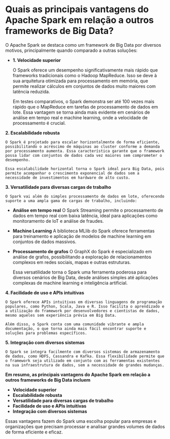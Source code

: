 # Quais as principais vantagens do Apache Spark em relação a outros frameworks de Big Data?

O Apache Spark se destaca como um framework de Big Data por diversos motivos, principalmente quando comparado a outras soluções:

- **1. Velocidade superior** 

    O Spark oferece um desempenho significativamente mais rápido que frameworks tradicionais como o Hadoop MapReduce. Isso se deve à sua arquitetura otimizada para processamento em memória, que permite realizar cálculos em conjuntos de dados muito maiores com latência reduzida. 

    Em testes comparativos, o Spark demonstra ser até 100 vezes mais rápido que o MapReduce em tarefas de processamento de dados em lote. Essa vantagem se torna ainda mais evidente em cenários de análise em tempo real e machine learning, onde a velocidade de processamento é crucial.

**2. Escalabilidade robusta** 

    O Spark é projetado para escalar horizontalmente de forma eficiente, possibilitando o acréscimo de máquinas ao cluster conforme a demanda por processamento aumenta. Essa característica garante que o framework possa lidar com conjuntos de dados cada vez maiores sem comprometer o desempenho.

    Essa escalabilidade horizontal torna o Spark ideal para Big Data, pois permite acompanhar o crescimento exponencial de dados sem a necessidade de investimentos em hardware de alto custo.

**3. Versatilidade para diversas cargas de trabalho** 

    O Spark vai além do simples processamento de dados em lote, oferecendo suporte a uma ampla gama de cargas de trabalho, incluindo:

  * **Análise em tempo real** O Spark Streaming permite o processamento de dados em tempo real com baixa latência, ideal para aplicações como monitoramento de IoT e análise de fraudes.
  * **Machine Learning** A biblioteca MLlib do Spark oferece ferramentas para treinamento e aplicação de modelos de machine learning em conjuntos de dados massivos.
  * **Processamento de grafos** O GraphX do Spark é especializado em análise de grafos, possibilitando a exploração de relacionamentos complexos em redes sociais, mapas e outras estruturas.

    Essa versatilidade torna o Spark uma ferramenta poderosa para diversos cenários de Big Data, desde análises simples até aplicações complexas de machine learning e inteligência artificial.

**4. Facilidade de uso e APIs intuitivas** 
    
    O Spark oferece APIs intuitivas em diversas linguagens de programação populares, como Python, Scala, Java e R. Isso facilita o aprendizado e a utilização do framework por desenvolvedores e cientistas de dados, mesmo aqueles sem experiência prévia em Big Data.

    Além disso, o Spark conta com uma comunidade vibrante e ampla documentação, o que torna ainda mais fácil encontrar suporte e soluções para problemas específicos.

**5. Integração com diversos sistemas** 
    
    O Spark se integra facilmente com diversos sistemas de armazenamento de dados, como HDFS, Cassandra e Kafka. Essa flexibilidade permite que o framework seja utilizado em conjunto com as ferramentas existentes na sua infraestrutura de dados, sem a necessidade de grandes mudanças.

**Em resumo, as principais vantagens do Apache Spark em relação a outros frameworks de Big Data incluem**

* **Velocidade superior**
* **Escalabilidade robusta**
* **Versatilidade para diversas cargas de trabalho**
* **Facilidade de uso e APIs intuitivas**
* **Integração com diversos sistemas**

Essas vantagens fazem do Spark uma escolha popular para empresas e organizações que precisam processar e analisar grandes volumes de dados de forma eficiente e eficaz.



